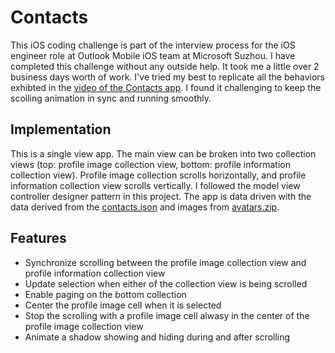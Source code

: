 # Contacts

This iOS coding challenge is part of the interview process for the iOS engineer role at Outlook Mobile iOS team at Microsoft Suzhou. I have completed this challenge without any outside help. It took me a little over 2 business days worth of work. I've tried my best to replicate all the behaviors exhibted in the [video of the Contacts app](challenge.mov). I found it challenging to keep the scolling animation in sync and running smoothly. 

## Implementation
This is a single view app. The main view can be broken into two collection views (top: profile image collection view, bottom: profile information collection view). Profile image collection scrolls horizontally, and profile information collection view scrolls vertically. I followed the model view controller designer pattern in this project. The app is data driven with the data derived from the [contacts.json](contacts.json) and images from [avatars.zip](avatars.zip). 

## Features
- Synchronize scrolling between the profile image collection view and profile information collection view
- Update selection when either of the collection view is being scrolled
- Enable paging on the bottom collection
- Center the profile image cell when it is selected
- Stop the scrolling with a profile image cell alwasy in the center of the profile image collection view
- Animate a shadow showing and hiding during and after scrolling
